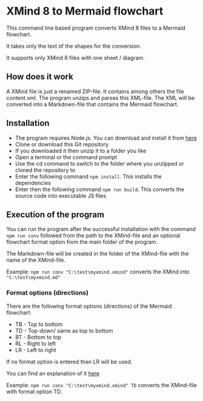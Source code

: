 # XMind 8 to Mermaid flowchart

This command line based program converts XMind 8 files to a Mermaid flowchart.

It takes only the text of the shapes for the conversion.

It supports only XMind 8 files with one sheet / diagram.

## How does it work

A XMind file is just a renamed ZIP-file. It contains among others the file content.xml. The program unzips and parses this XML-file. The XML will be converted into a Markdown-file that contains the Mermaid flowchart.

## Installation

- The program requires Node.js. You can download and install it from [here](https://nodejs.org/)
- Clone or download this Git repository
- If you downloaded it then unzip it to a folder you like
- Open a terminal or the command prompt
- Use the cd command to switch to the folder where you unzipped or cloned the repository to
- Enter the following command ```npm install```. This installs the dependencies
- Enter then the following command ```npm run build```. This converts the source code into executable JS files

## Execution of the program

You can run the program after the successful installation with the command ```npm run conv``` followed from the path to the XMind-file and an optional flowchart format option from the main folder of the program.

The Markdown-file will be created in the folder of the XMind-file with the name of the XMind-file.

Example: ```npm run conv "C:\test\myxmind.xmind"``` converts the XMind into ```"C:\test\myxmind.md"```

### Format options (directions)

There are the following format options (directions) of the Mermaid flowchart:

- TB - Top to bottom
- TD - Top-down/ same as top to bottom
- BT - Bottom to top
- RL - Right to left
- LR - Left to right

If no format option is entered then LR will be used.

You can find an explanation of it [here](https://mermaid.js.org/syntax/flowchart.html#direction)

Example: ```npm run conv "C:\test\myxmind.xmind" TD``` converts the XMind-file with format option TD.
